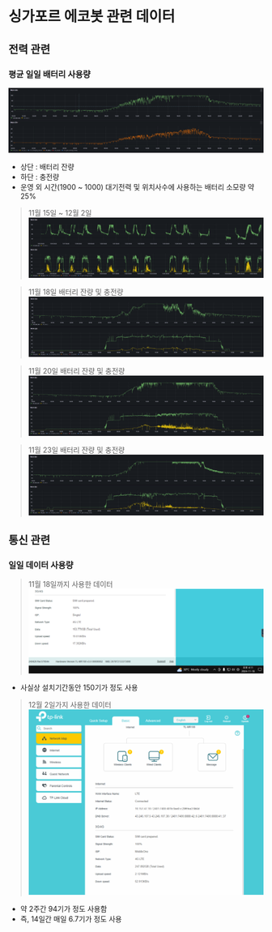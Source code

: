 # 싱가포르 에코봇 관련 데이터

## 전력 관련
### 평균 일일 배터리 사용량
![전력 데이터 예시](싱가전기01.png)
- 상단 : 배터리 잔량 
- 하단 : 충전량
- 운영 외 시간(1900 ~ 1000) 대기전력 및 위치사수에 사용하는 배터리 소모량 약 25%

> 11월 15일 ~ 12월 2일
![11월 15일 ~ 12월 2일](싱가전기03.png)

> 11월 18일 배터리 잔량 및 충전량
![11월 18일 배터리 잔량 및 충전량](싱가전기04.png)

> 11월 20일 배터리 잔량 및 충전량
![11월 20일 배터리 잔량 및 충전량](싱가전기05.png)

> 11월 23일 배터리 잔량 및 충전량
![11월 23일 배터리 잔량 및 중전량](싱가전기06.png)

## 통신 관련
### 일일 데이터 사용량
> 11월 18일까지 사용한 데이터
![11월 18일까지 사용](싱가데이터01.png)
- 사실상 설치기간동안 150기가 정도 사용

> 12월 2일가지 사용한 데이터
![12월 2일까지 사용](싱가데이터02.png)
- 약 2주간 94기가 정도 사용함
- 즉, 14일간 매일 6.7기가 정도 사용
